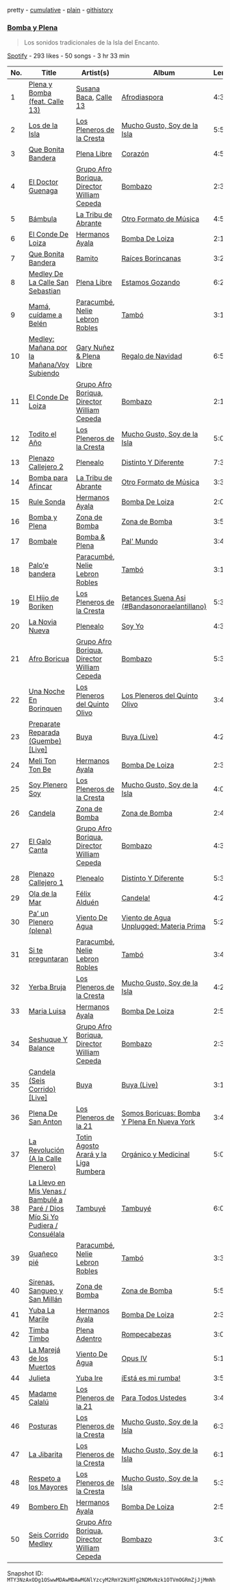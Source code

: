 pretty - [cumulative](/playlists/cumulative/37i9dQZF1DX6pVzYbk3nsg.md) - [plain](/playlists/plain/37i9dQZF1DX6pVzYbk3nsg) - [githistory](https://github.githistory.xyz/mackorone/spotify-playlist-archive/blob/main/playlists/plain/37i9dQZF1DX6pVzYbk3nsg)

### [Bomba y Plena](https://open.spotify.com/playlist/37i9dQZF1DX6pVzYbk3nsg)

> Los sonidos tradicionales de la Isla del Encanto.

[Spotify](https://open.spotify.com/user/spotify) - 293 likes - 50 songs - 3 hr 33 min

| No. | Title | Artist(s) | Album | Length |
|---|---|---|---|---|
| 1 | [Plena y Bomba \(feat\. Calle 13\)](https://open.spotify.com/track/5hd2KQbzlMF1hmAlBTNCgi) | [Susana Baca](https://open.spotify.com/artist/1DiaZsjdOzFCdk7Dw9KIs0), [Calle 13](https://open.spotify.com/artist/0yNSzH5nZmHzeE2xn6Xshb) | [Afrodiaspora](https://open.spotify.com/album/33P899lSs20h8BEWTKskCv) | 4:38 |
| 2 | [Los de la Isla](https://open.spotify.com/track/0h4X0koKPNACw9UyYG9axh) | [Los Pleneros de la Cresta](https://open.spotify.com/artist/1uZVxckdGGKhFMpCnupXmP) | [Mucho Gusto, Soy de la Isla](https://open.spotify.com/album/57coD2LmRoquYPveKBYGtq) | 5:55 |
| 3 | [Que Bonita Bandera](https://open.spotify.com/track/3fJNRrNLljNuejgcDFDNGD) | [Plena Libre](https://open.spotify.com/artist/7jZRvnCRPh2cJZ4DW5WrD9) | [Corazón](https://open.spotify.com/album/3biwM3ygTmnyyi98Fw2oH5) | 4:50 |
| 4 | [El Doctor Guenaga](https://open.spotify.com/track/134ufBK1yvRCdB11UoRshb) | [Grupo Afro Boriqua, Director William Cepeda](https://open.spotify.com/artist/3WtjPwL9iHJCBCjqxDJ1QM) | [Bombazo](https://open.spotify.com/album/57x4LW3rXa6OUutg6UALTf) | 2:32 |
| 5 | [Bámbula](https://open.spotify.com/track/1fZXAwO0Rh3osppfV2SVAV) | [La Tribu de Abrante](https://open.spotify.com/artist/3sito6EcNee484oIM6KHwO) | [Otro Formato de Música](https://open.spotify.com/album/1hzY0te4MOmzdIv1EhtjjB) | 4:56 |
| 6 | [El Conde De Loiza](https://open.spotify.com/track/6pxmZBFQntoPBGc7CV0Nxv) | [Hermanos Ayala](https://open.spotify.com/artist/11sGNsoAafVYuvbsXre9BE) | [Bomba De Loiza](https://open.spotify.com/album/3vGGMqUHgOQv3aOsom3plI) | 2:15 |
| 7 | [Que Bonita Bandera](https://open.spotify.com/track/3nCwDELepkxtmUIGAqdsZg) | [Ramito](https://open.spotify.com/artist/4tiyu0r3ArpCssOu1rJtvN) | [Raíces Borincanas](https://open.spotify.com/album/6mZIvynRc62S8WicBG4xiS) | 3:22 |
| 8 | [Medley De La Calle San Sebastian](https://open.spotify.com/track/2TuyfsOZ7hwxI2Hfv84MPz) | [Plena Libre](https://open.spotify.com/artist/7jZRvnCRPh2cJZ4DW5WrD9) | [Estamos Gozando](https://open.spotify.com/album/3U8wcmgDMXJeLGiu6ikRsZ) | 6:21 |
| 9 | [Mamá, cuídame a Belén](https://open.spotify.com/track/6xCD7qeWUZU21W6FkpqOJV) | [Paracumbé](https://open.spotify.com/artist/7dDuGb3Z43pHtrWgLdD0pt), [Nelie Lebron Robles](https://open.spotify.com/artist/4aiMXsjHkohWHVUnXNJc99) | [Tambó](https://open.spotify.com/album/08AGzsFnTPjV1or0eqjUda) | 3:11 |
| 10 | [Medley: Mañana por la Mañana/Voy Subiendo](https://open.spotify.com/track/3rC9Tw4X3PZjQJMhPACK0l) | [Gary Nuñez & Plena Libre](https://open.spotify.com/artist/0NLCkTfPqA0wthAwSrYlOF) | [Regalo de Navidad](https://open.spotify.com/album/4z2PmxDQaFrCfVyNIsdpBo) | 6:51 |
| 11 | [El Conde De Loiza](https://open.spotify.com/track/5Pt8ozofQZg1dVdLSvWO4R) | [Grupo Afro Boriqua, Director William Cepeda](https://open.spotify.com/artist/3WtjPwL9iHJCBCjqxDJ1QM) | [Bombazo](https://open.spotify.com/album/57x4LW3rXa6OUutg6UALTf) | 2:15 |
| 12 | [Todito el Año](https://open.spotify.com/track/5tBDqX720V9QIr9eBnRRpK) | [Los Pleneros de la Cresta](https://open.spotify.com/artist/1uZVxckdGGKhFMpCnupXmP) | [Mucho Gusto, Soy de la Isla](https://open.spotify.com/album/57coD2LmRoquYPveKBYGtq) | 5:02 |
| 13 | [Plenazo Callejero 2](https://open.spotify.com/track/5WIC5dyHF3rJwsa2UhdElr) | [Plenealo](https://open.spotify.com/artist/0X0JZd4gZGYs1MdZUwHgMg) | [Distinto Y Diferente](https://open.spotify.com/album/2gKfS4zd0LONEuh3fEv40W) | 7:31 |
| 14 | [Bomba para Afincar](https://open.spotify.com/track/4CJwiynberc8SHwRaDaMaU) | [La Tribu de Abrante](https://open.spotify.com/artist/3sito6EcNee484oIM6KHwO) | [Otro Formato de Música](https://open.spotify.com/album/1hzY0te4MOmzdIv1EhtjjB) | 3:34 |
| 15 | [Rule Sonda](https://open.spotify.com/track/5VcZnqmPU8KetpEi0ypoH3) | [Hermanos Ayala](https://open.spotify.com/artist/11sGNsoAafVYuvbsXre9BE) | [Bomba De Loiza](https://open.spotify.com/album/3vGGMqUHgOQv3aOsom3plI) | 2:05 |
| 16 | [Bomba y Plena](https://open.spotify.com/track/2yyFQflmCZXog3ZDJ33hNc) | [Zona de Bomba](https://open.spotify.com/artist/15Jsro4b4X8Rf5ziuqGHEm) | [Zona de Bomba](https://open.spotify.com/album/5SxENakdNP2atbfVrXKMUw) | 3:56 |
| 17 | [Bombale](https://open.spotify.com/track/78TdC5GSZqIHhOy7AU8iI5) | [Bomba & Plena](https://open.spotify.com/artist/6wr6uWojsqUvSPKRe3uzsB) | [Pal' Mundo](https://open.spotify.com/album/1BUgjs8utRguMAQ0vTu0QH) | 3:49 |
| 18 | [Palo'e bandera](https://open.spotify.com/track/1H6dRL7M0IVylujpVGZwlh) | [Paracumbé](https://open.spotify.com/artist/7dDuGb3Z43pHtrWgLdD0pt), [Nelie Lebron Robles](https://open.spotify.com/artist/4aiMXsjHkohWHVUnXNJc99) | [Tambó](https://open.spotify.com/album/08AGzsFnTPjV1or0eqjUda) | 3:14 |
| 19 | [El Hijo de Boriken](https://open.spotify.com/track/0Yrhhd8QFsVNvukduMMH0X) | [Los Pleneros de la Cresta](https://open.spotify.com/artist/1uZVxckdGGKhFMpCnupXmP) | [Betances Suena Asi \(\#Bandasonoraelantillano\)](https://open.spotify.com/album/0f0dDxJkIezZTNqcC235aB) | 5:32 |
| 20 | [La Novia Nueva](https://open.spotify.com/track/7CE1mVhaUL86nLwkBFrIxy) | [Plenealo](https://open.spotify.com/artist/0X0JZd4gZGYs1MdZUwHgMg) | [Soy Yo](https://open.spotify.com/album/4RBgUnnRFooYqK6Ft7uGEw) | 4:32 |
| 21 | [Afro Boricua](https://open.spotify.com/track/7feVDHYgNORokGJQqLgytd) | [Grupo Afro Boriqua, Director William Cepeda](https://open.spotify.com/artist/3WtjPwL9iHJCBCjqxDJ1QM) | [Bombazo](https://open.spotify.com/album/57x4LW3rXa6OUutg6UALTf) | 5:38 |
| 22 | [Una Noche En Borinquen](https://open.spotify.com/track/37jIcJvAVdr2MwozISalA3) | [Los Pleneros del Quinto Olivo](https://open.spotify.com/artist/0z9lpQaueAr4klPeko7UJG) | [Los Pleneros del Quinto Olivo](https://open.spotify.com/album/6qiTayP9dcVf9c8WvmUvXs) | 3:47 |
| 23 | [Preparate Reparada \(Guembe\) \[Live\]](https://open.spotify.com/track/66Z8gMxXEOXhubR79KlTu5) | [Buya](https://open.spotify.com/artist/29u8U8MD9gvMcxkkJxikna) | [Buya \(Live\)](https://open.spotify.com/album/3CN7dh6Ov68yvDzIwl2udq) | 4:21 |
| 24 | [Meli Ton Ton Be](https://open.spotify.com/track/0icYDIzJYlyXomaTrHGDtX) | [Hermanos Ayala](https://open.spotify.com/artist/11sGNsoAafVYuvbsXre9BE) | [Bomba De Loiza](https://open.spotify.com/album/3vGGMqUHgOQv3aOsom3plI) | 2:37 |
| 25 | [Soy Plenero Soy](https://open.spotify.com/track/674J7UQypQ6OjikX4XUIPn) | [Los Pleneros de la Cresta](https://open.spotify.com/artist/1uZVxckdGGKhFMpCnupXmP) | [Mucho Gusto, Soy de la Isla](https://open.spotify.com/album/57coD2LmRoquYPveKBYGtq) | 4:02 |
| 26 | [Candela](https://open.spotify.com/track/7MSYsu14IUjgJ555rKPoTv) | [Zona de Bomba](https://open.spotify.com/artist/15Jsro4b4X8Rf5ziuqGHEm) | [Zona de Bomba](https://open.spotify.com/album/5SxENakdNP2atbfVrXKMUw) | 2:43 |
| 27 | [El Galo Canta](https://open.spotify.com/track/6hEwsZGS0656EENLI1LTU5) | [Grupo Afro Boriqua, Director William Cepeda](https://open.spotify.com/artist/3WtjPwL9iHJCBCjqxDJ1QM) | [Bombazo](https://open.spotify.com/album/57x4LW3rXa6OUutg6UALTf) | 4:30 |
| 28 | [Plenazo Callejero 1](https://open.spotify.com/track/2sKuQbRejG9hxdDfPXVJ0Y) | [Plenealo](https://open.spotify.com/artist/0X0JZd4gZGYs1MdZUwHgMg) | [Distinto Y Diferente](https://open.spotify.com/album/2gKfS4zd0LONEuh3fEv40W) | 5:31 |
| 29 | [Ola de la Mar](https://open.spotify.com/track/7kXpYpbjWQb1wlgYztYaC8) | [Félix Alduén](https://open.spotify.com/artist/7rXVbGmjHojoHXkunNoKa9) | [Candela!](https://open.spotify.com/album/6fDIfyDziBLqYANN8GtUS1) | 4:20 |
| 30 | [Pa’ un Plenero \(plena\)](https://open.spotify.com/track/4kwCrqBHB5j10zFinAKHid) | [Viento De Agua](https://open.spotify.com/artist/42veAQPAg36vBaE3WVh8CE) | [Viento de Agua Unplugged: Materia Prima](https://open.spotify.com/album/2XFQHvOwAMDyDFeyuQm68u) | 5:25 |
| 31 | [Si te preguntaran](https://open.spotify.com/track/4NbNwSJakq5ArlNsQwdqZQ) | [Paracumbé](https://open.spotify.com/artist/7dDuGb3Z43pHtrWgLdD0pt), [Nelie Lebron Robles](https://open.spotify.com/artist/4aiMXsjHkohWHVUnXNJc99) | [Tambó](https://open.spotify.com/album/08AGzsFnTPjV1or0eqjUda) | 3:45 |
| 32 | [Yerba Bruja](https://open.spotify.com/track/7qEv1SFUaDTJG6XC6DpShm) | [Los Pleneros de la Cresta](https://open.spotify.com/artist/1uZVxckdGGKhFMpCnupXmP) | [Mucho Gusto, Soy de la Isla](https://open.spotify.com/album/57coD2LmRoquYPveKBYGtq) | 4:20 |
| 33 | [Maria Luisa](https://open.spotify.com/track/3B1SEZzoAyeevmv2ySEHVh) | [Hermanos Ayala](https://open.spotify.com/artist/11sGNsoAafVYuvbsXre9BE) | [Bomba De Loiza](https://open.spotify.com/album/3vGGMqUHgOQv3aOsom3plI) | 2:57 |
| 34 | [Seshuque Y Balance](https://open.spotify.com/track/5PyVfVCAxsYPzHO94CzBgv) | [Grupo Afro Boriqua, Director William Cepeda](https://open.spotify.com/artist/3WtjPwL9iHJCBCjqxDJ1QM) | [Bombazo](https://open.spotify.com/album/57x4LW3rXa6OUutg6UALTf) | 2:36 |
| 35 | [Candela \(Seis Corrido\) \[Live\]](https://open.spotify.com/track/1WQayDc6Nia3dIBRJ4qINW) | [Buya](https://open.spotify.com/artist/29u8U8MD9gvMcxkkJxikna) | [Buya \(Live\)](https://open.spotify.com/album/3CN7dh6Ov68yvDzIwl2udq) | 3:12 |
| 36 | [Plena De San Anton](https://open.spotify.com/track/6bSNlhadeU2eW6MWQN1Kq0) | [Los Pleneros de la 21](https://open.spotify.com/artist/0t8zL6r1pfqXi0XSJMUhgy) | [Somos Boricuas: Bomba Y Plena En Nueva York](https://open.spotify.com/album/3RTj6IuypsPsWoGUsiUTwB) | 3:43 |
| 37 | [La Revolución \(A la Calle Plenero\)](https://open.spotify.com/track/2cgM9f7eupk28w9skPjEKA) | [Totin Agosto Arará y la Liga Rumbera](https://open.spotify.com/artist/2dJK73cxBsmcCYh3t089J7) | [Orgánico y Medicinal](https://open.spotify.com/album/76iolqxBkeTjzGlC7gw1lE) | 5:00 |
| 38 | [La Llevo en Mis Venas / Bambulé a Paré / Dios Mío Si Yo Pudiera / Consuélala](https://open.spotify.com/track/6t0d5BtbxBclK1ANd6Dm7K) | [Tambuyé](https://open.spotify.com/artist/6JzYUwgLsB8jSMkEmppfD8) | [Tambuyé](https://open.spotify.com/album/03A69ygGXUvEGLG9CGXVhl) | 6:05 |
| 39 | [Guañeco pié](https://open.spotify.com/track/6WJk2pIiUCgBcTe3DbBJde) | [Paracumbé](https://open.spotify.com/artist/7dDuGb3Z43pHtrWgLdD0pt), [Nelie Lebron Robles](https://open.spotify.com/artist/4aiMXsjHkohWHVUnXNJc99) | [Tambó](https://open.spotify.com/album/08AGzsFnTPjV1or0eqjUda) | 3:33 |
| 40 | [Sirenas, Sangueo y San Millán](https://open.spotify.com/track/1Jx54hvwf8rtDb1VmzfFBh) | [Zona de Bomba](https://open.spotify.com/artist/15Jsro4b4X8Rf5ziuqGHEm) | [Zona de Bomba](https://open.spotify.com/album/5SxENakdNP2atbfVrXKMUw) | 5:50 |
| 41 | [Yuba La Marile](https://open.spotify.com/track/2mPf6A9J7WHdiHAgmqrLk2) | [Hermanos Ayala](https://open.spotify.com/artist/11sGNsoAafVYuvbsXre9BE) | [Bomba De Loiza](https://open.spotify.com/album/3vGGMqUHgOQv3aOsom3plI) | 2:30 |
| 42 | [Timba Timbo](https://open.spotify.com/track/6zTWnfEH3I7LZaMZTqSUYA) | [Plena Adentro](https://open.spotify.com/artist/1Plz2KFX2pg7ctp6OWjQIg) | [Rompecabezas](https://open.spotify.com/album/5WOxmuWOvEtqfdovqzngsp) | 3:08 |
| 43 | [La Marejá de los Muertos](https://open.spotify.com/track/0bObIC8XTOqsOdEoo7A3ys) | [Viento De Agua](https://open.spotify.com/artist/42veAQPAg36vBaE3WVh8CE) | [Opus IV](https://open.spotify.com/album/5RD5NmumoA8pStfZpQcHb7) | 5:10 |
| 44 | [Julieta](https://open.spotify.com/track/4THak1xPF11ZaOjglcy44M) | [Yuba Ire](https://open.spotify.com/artist/2kBeW8r7YUM5n43ReapUfr) | [íEstá es mi rumba!](https://open.spotify.com/album/0oMPQ5BDsAcBTGkdo3nVkU) | 3:56 |
| 45 | [Madame Calalú](https://open.spotify.com/track/7rgzOhmb0GFWDgAOqhk8ah) | [Los Pleneros de la 21](https://open.spotify.com/artist/0t8zL6r1pfqXi0XSJMUhgy) | [Para Todos Ustedes](https://open.spotify.com/album/304SxpX0NsaNayS1gAAhn5) | 3:43 |
| 46 | [Posturas](https://open.spotify.com/track/3t8Qm6EMW3BXw00ebAA4ba) | [Los Pleneros de la Cresta](https://open.spotify.com/artist/1uZVxckdGGKhFMpCnupXmP) | [Mucho Gusto, Soy de la Isla](https://open.spotify.com/album/57coD2LmRoquYPveKBYGtq) | 6:39 |
| 47 | [La Jibarita](https://open.spotify.com/track/1hxCzBe0npyFyHI2xjC4gO) | [Los Pleneros de la Cresta](https://open.spotify.com/artist/1uZVxckdGGKhFMpCnupXmP) | [Mucho Gusto, Soy de la Isla](https://open.spotify.com/album/57coD2LmRoquYPveKBYGtq) | 6:17 |
| 48 | [Respeto a los Mayores](https://open.spotify.com/track/5ZNPc6A6A5c4uuiOb4wUHm) | [Los Pleneros de la Cresta](https://open.spotify.com/artist/1uZVxckdGGKhFMpCnupXmP) | [Mucho Gusto, Soy de la Isla](https://open.spotify.com/album/57coD2LmRoquYPveKBYGtq) | 5:36 |
| 49 | [Bombero Eh](https://open.spotify.com/track/6IP4iBxur2Q6HnYaBbWuGj) | [Hermanos Ayala](https://open.spotify.com/artist/11sGNsoAafVYuvbsXre9BE) | [Bomba De Loiza](https://open.spotify.com/album/3vGGMqUHgOQv3aOsom3plI) | 2:56 |
| 50 | [Seis Corrido Medley](https://open.spotify.com/track/5Worf5DYlPyHnUTkP0xiUM) | [Grupo Afro Boriqua, Director William Cepeda](https://open.spotify.com/artist/3WtjPwL9iHJCBCjqxDJ1QM) | [Bombazo](https://open.spotify.com/album/57x4LW3rXa6OUutg6UALTf) | 3:07 |

Snapshot ID: `MTY3NzAxODg1OSwwMDAwMDAwMGNlYzcyM2RmY2NiMTg2NDMxNzk1OTVmOGRmZjJjMmNh`
